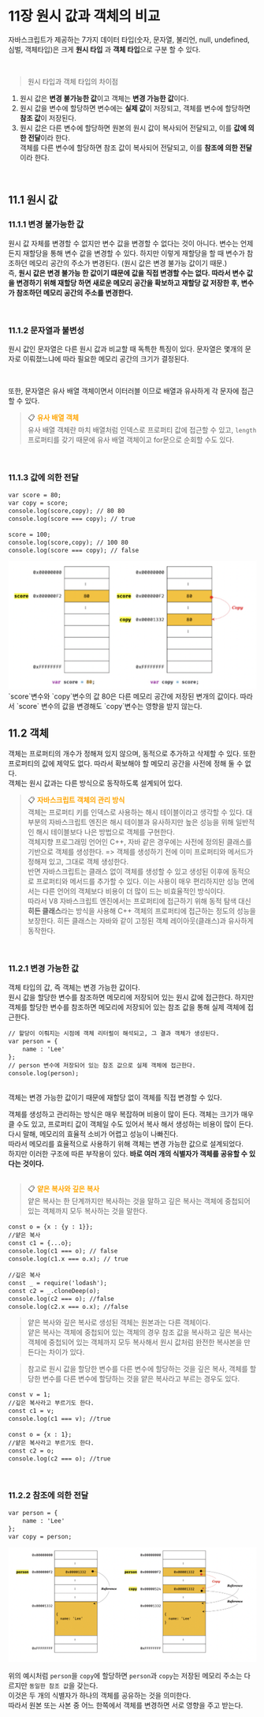 # 11장 원시 값과 객체의 비교

자바스크립트가 제공하는 7가지 데이터 타입(숫자, 문자열, 불리언, null, undefined, 심벌, 객체타입)은 크게 **원시 타입** 과 **객체 타입**으로 구분 할 수 있다.

<br/>

> 원시 타입과 객체 타입의 차이점

1. 원시 값은 **변경 불가능한 값**이고 객체는 **변경 가능한 값**이다.
2. 원시 값을 변수에 할당하면 변수에는 **실제 값**이 저장되고, 객체를 변수에 할당하면 **참조 값**이 저장된다.
3. 원시 값은 다른 변수에 할당하면 원본의 원시 값이 복사되어 전달되고, 이를 **값에 의한 전달**이라 한다.  
   객체를 다른 변수에 할당하면 참조 값이 복사되어 전달되고, 이를 **참조에 의한 전달**이라 한다.

<br/>

## 11.1 원시 값

### 11.1.1 변경 불가능한 값

원시 값 자체를 변경할 수 없지만 변수 값을 변경할 수 없다는 것이 아니다. 변수는 언제든지 재할당을 통해 변수 값을 변경할 수 있다. 하지만 이렇게 재할당을 할 때 변수가 참조하던 메모리 공간의 주소가 변경된다. (원시 값은 변경 불가능 값이기 때문.)  
즉, **원시 값은 변경 불가능 한 값이기 떄문에 값을 직접 변경할 수는 없다. 따라서 변수 값을 변경하기 위해 재할당 하면 새로운 메모리 공간을 확보하고 재할당 값 저장한 후, 변수가 참조하던 메모리 공간의 주소를 변경한다.**

<br/>

### 11.1.2 문자열과 불변성

원시 값인 문자열은 다른 원시 값과 비교할 때 독특한 특징이 있다. 문자열은 몇개의 문자로 이뤄졌느냐에 따라 필요한 메모리 공간의 크기가 결정된다.

<br/>

또한, 문자열은 유사 배열 객체이면서 이터러블 이므로 배열과 유사하게 각 문자에 접근할 수 있다.

> 📋 <span style="color:orange;font-weight:600">유사 배열 객체</span>  
> 유사 배열 객체란 마치 배열처럼 인덱스로 프로퍼티 값에 접근할 수 있고, `length` 프로퍼티를 갖기 때문에 유사 배열 객체이고 for문으로 순회할 수도 있다.

<br />

### 11.1.3 값에 의한 전달

```
var score = 80;
var copy = score;
console.log(score,copy); // 80 80
console.log(score === copy); // true

score = 100;
console.log(score,copy); // 100 80
console.log(score === copy); // false
```

<img src = './passbyvalue.png'>
`score`변수와 `copy`변수의 값 80은 다른 메모리 공간에 저장된 변개의 값이다. 따라서 `score` 변수의 값을 변경해도 `copy`변수는 영향을 받지 않는다.

<br />

## 11.2 객체

객체는 프로퍼티의 개수가 정해져 있지 않으며, 동적으로 추가하고 삭제할 수 있다. 또한 프로퍼티의 값에 제약도 없다. 따라서 확보해야 할 메모리 공간을 사전에 정해 둘 수 없다.  
객체는 원시 값과는 다른 방식으로 동작하도록 설계되어 있다.

> 📋 <span style="color:orange;font-weight:600">자바스크립트 객체의 관리 방식</span>  
> 객체는 프로퍼티 키를 인덱스로 사용하는 해시 테이블이라고 생각할 수 있다. 대부분의 자바스크립트 엔진은 해시 테이블과 유사하지만 높은 성능을 위해 일반적인 해시 테이블보다 나은 방법으로 객체를 구현한다.  
> 객체지향 프로그래밍 언어인 C++, 자바 같은 경우에는 사전에 정의된 클래스를 기반으로 객체를 생성한다. => 객체를 생성하기 전에 이미 프로퍼티와 메서드가 정해져 있고, 그대로 객체 생성한다.  
> 반면 자바스크립트는 클래스 없이 객체를 생성할 수 있고 생성된 이후에 동적으로 프로퍼티와 메서드를 추가할 수 있다. 이는 사용이 매우 편리하지만 성능 면에서는 다른 언어의 객체보다 비용이 더 많이 드는 비효율적인 방식이다.  
> 따라서 V8 자바스크립트 엔진에서는 프로퍼티에 접근하기 위해 동적 탐색 대신 **히든 클래스**라는 방식을 사용해 C++ 객체의 프로퍼티에 접근하는 정도의 성능을 보장한다. 히든 클래스는 자바와 같이 고정된 객체 레이아웃(클래스)과 유사하게 동작한다.

<br/>

### 11.2.1 변경 가능한 값

객체 타입의 값, 즉 객체는 변경 가능한 값이다.  
원시 값을 할당한 변수를 참조하면 메모리에 저장되어 있는 원시 값에 접근한다. 하지만 객체를 할당한 변수를 참조하면 메모리에 저장되어 있는 참조 값을 통해 실제 객체에 접근한다.

```
// 할당이 이뤄지는 시점에 객체 리터럴이 해석되고, 그 결과 객체가 생성된다.
var person = {
    name : 'Lee'
};
// person 변수에 저장되어 있는 참조 값으로 실제 객체에 접근한다.
console.log(person);
```

<br/>
객체는 변경 가능한 값이기 때문에 재할당 없이 객체를 직접 변경할 수 있다.

<br/>

객체를 생성하고 관리하는 방식은 매우 복잡하며 비용이 많이 든다. 객체는 크기가 매우 클 수도 있고, 프로퍼티 값이 객체일 수도 있어서 복사 해서 생성하는 비용이 많이 든다. 다시 말해, 메모리의 효율적 소비가 어렵고 성능이 나빠진다.  
따라서 메모리를 효율적으로 사용하기 위해 객체는 변경 가능한 값으로 설계되었다.  
하지만 이러한 구조에 따른 부작용이 있다. **바로 여러 개의 식별자가 객체를 공유할 수 있다는 것이다.**  
 <br/>

> 📋 <span style="color:orange;font-weight:600">얕은 복사와 깊은 복사</span>  
> 얕은 복사는 한 단계까지만 복사하는 것을 말하고 깊은 복사는 객체에 중첩되어 있는 객체까지 모두 복사하는 것을 말한다.

```
const o = {x : {y : 1}};
//얕은 복사
const c1 = {...o};
console.log(c1 === o); // false
console.log(c1.x === o.x); // true

//깊은 복사
const _ = require('lodash');
const c2 = _.cloneDeep(o);
console.log(c2 === o); //false
console.log(c2.x === o.x); //false
```

> 얕은 복사와 깊은 복사로 생성된 객체는 원본과는 다른 객체이다.  
> 얕은 복사는 객체에 중첩되어 있는 객체의 경우 참조 값을 복사하고 깊은 복사는 객체에 중첩되어 있는 객체까지 모두 복사해서 원시 값처럼 완전한 복사본을 만든다는 차이가 있다.

> 참고로 원시 값을 할당한 변수를 다른 변수에 할당하는 것을 깊은 복사, 객체를 할당한 변수를 다른 변수에 할당하는 것을 얕은 복사라고 부르는 경우도 있다.

```
const v = 1;
//깊은 복사라고 부르기도 한다.
const c1 = v;
console.log(c1 === v); //true

const o = {x : 1};
//얕은 복사라고 부르기도 한다.
const c2 = o;
console.log(c2 === o); //true
```

<br/>

### 11.2.2 참조에 의한 전달

```
var person = {
    name : 'Lee'
};
var copy = person;
```

<img src="./passbyreference.png">

위의 예시처럼 `person`을 `copy`에 할당하면 `person`과 `copy`는 저장된 메모리 주소는 다르지만 `동일한 참조 값`을 갖는다.  
이것은 두 개의 식별자가 하나의 객체를 공유하는 것을 의미한다.  
따라서 원본 또는 사본 중 어느 한쪽에서 객체를 변경하면 서로 영향을 주고 받는다.
